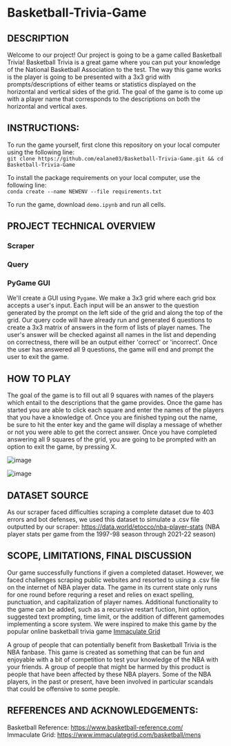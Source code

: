 # __Basketball-Trivia-Game__

## DESCRIPTION
Welcome to our project! Our project is going to be a game called Basketball Trivia! Basketball Trivia is a great game where you can put your knowledge of the National Basketball Association to the test. The way this game works is the player is going to be presented with a 3x3 grid with prompts/descriptions of either teams or statistics displayed on the horizontal and vertical sides of the grid. The goal of the game is to come up with a player name that corresponds to the descriptions on both the horizontal and vertical axes. 

## INSTRUCTIONS:
To run the game yourself, first clone this repository on your local computer using the following line:  
`git clone https://github.com/ealane03/Basketball-Trivia-Game.git && cd Basketball-Trivia-Game`

To install the package requirements on your local computer, use the following line:  
`conda create --name NEWENV --file requirements.txt`

To run the game, download `demo.ipynb` and run all cells.

## PROJECT TECHNICAL OVERVIEW

### Scraper
### Query
### PyGame GUI
We'll create a GUI using `Pygame`. We make a 3x3 grid where each grid box accepts a user's input. Each input will be an answer to the question generated by the prompt on the left side of the grid and along the top of the grid. Our query code will have already run and generated 6 questions to create a 3x3 matrix of answers in the form of lists of player names. The user's answer will be checked against all names in the list and depending on correctness, there will be an output either 'correct' or 'incorrect'. Once the user has answered all 9 questions, the game will end and prompt the user to exit the game. 

## HOW TO PLAY
The goal of the game is to fill out all 9 squares with names of the players which entail to the descriptions that the game provides. Once the game has started you are able to click each square and enter the names of the players that you have a knowledge of. Once you are finished typing out the name, be sure to hit the enter key and the game will display a message of whether or not you were able to get the correct answer. Once you have completed answering all 9 squares of the grid, you are going to be prompted with an option to exit the game, by pressing X. 

![image](https://github.com/ealane03/Basketball-Trivia-Game/assets/146393991/f0735f5d-9536-402f-90cf-1a81b0f692db)

![image](https://github.com/ealane03/Basketball-Trivia-Game/assets/146393991/5794999c-adc4-4200-94c6-3af7c475a4e0)

## DATASET SOURCE
As our scraper faced difficulties scraping a complete dataset due to 403 errors and bot defenses, we used this dataset to simulate a .csv file outputted by our scraper: https://data.world/etocco/nba-player-stats (NBA player stats per game from the 1997-98 season through 2021-22 season)

## SCOPE, LIMITATIONS,  FINAL DISCUSSION
Our game successfully functions if given a completed dataset. However, we faced challenges scraping public websites and resorted to using a .csv file on the internet of NBA player data. The game in its current state only runs for one round before requring a reset and relies on exact spelling, punctuation, and capitalization of player names. Additional functionality to the game can be added, such as a recursive restart fuction, hint option, suggested text prompting, time limit, or the addition of different gamemodes implementing a score system. We were inspired to make this game by the popular online basketball trivia game [Immaculate Grid]([https://website-name.com](https://www.immaculategrid.com/basketball/mens))

A group of people that can potentially benefit from Basketball Trivia is the NBA fanbase. This game is created as something that can be fun and enjoyable with a bit of competition to test your knowledge of the NBA with your friends. A group of people that might be harmed by this product is people that have been affected by these NBA players. Some of the NBA players, in the past or present, have been involved in particular scandals that could be offensive to some people.

## REFERENCES AND ACKNOWLEDGEMENTS: 
Basketball Reference: https://www.basketball-reference.com/  
Immaculate Grid: https://www.immaculategrid.com/basketball/mens

